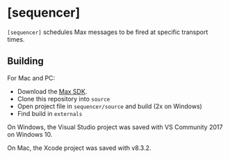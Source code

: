# [sequencer]

`[sequencer]` schedules Max messages to be fired at specific transport times.

## Building

For Mac and PC:

- Download the [Max SDK](https://cycling74.com/downloads/sdk/).
- Clone this repository into `source`
- Open project file in `sequencer/source` and build (2x on Windows)
- Find build in `externals`

On Windows, the Visual Studio project was saved with VS Community 2017 on Windows 10.

On Mac, the Xcode project was saved with v8.3.2.
